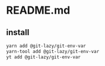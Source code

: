 # README.md

    

## install

```bash
yarn add @git-lazy/git-env-var
yarn-tool add @git-lazy/git-env-var
yt add @git-lazy/git-env-var
```

